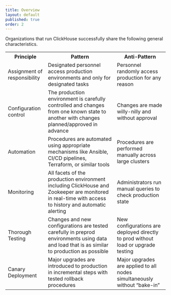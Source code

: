 ```yaml
---
title: Overview
layout: default
published: true
order: 2
---
```

Organizations that run ClickHouse successfully share the following general characteristics.


<table>
  <tr>
   <th><strong>Principle</strong>
   </th>
   <th><strong>Pattern</strong>
   </th>
   <th><strong>Anti-Pattern</strong>
   </th>
  </tr>
  <tr>
   <td>Assignment of responsibility
   </td>
   <td>Designated personnel access production environments and only for designated tasks
   </td>
   <td>Personnel randomly access production for any reason
   </td>
  </tr>
  <tr>
   <td>Configuration control
   </td>
   <td>The production environment is carefully controlled and changes from one known state to another with changes planned/approved in advance
   </td>
   <td>Changes are made willy-nilly and without approval
   </td>
  </tr>
  <tr>
   <td>Automation
   </td>
   <td>Procedures are automated using appropriate mechanisms like Ansible, CI/CD pipelines, Terraform, or similar tools
   </td>
   <td>Procedures are performed manually across large clusters
   </td>
  </tr>
  <tr>
   <td>Monitoring
   </td>
   <td>All facets of the production environment including ClickHouse and Zookeeper are monitored in real-time with access to history and automatic alerting
   </td>
   <td>Administrators run manual queries to check production state
   </td>
  </tr>
  <tr>
   <td>Thorough Testing
   </td>
   <td>Changes and new configurations are tested carefully in preprod environments using data and load that is as similar to production as possible
   </td>
   <td>New configurations are deployed directly to prod without load or upgrade testing
   </td>
  </tr>
  <tr>
   <td>Canary Deployment
   </td>
   <td>Major upgrades are introduced to production in incremental steps with tested rollback procedures
   </td>
   <td>Major upgrades are applied to all nodes simultaneously without “bake-in”
   </td>
  </tr>
</table>